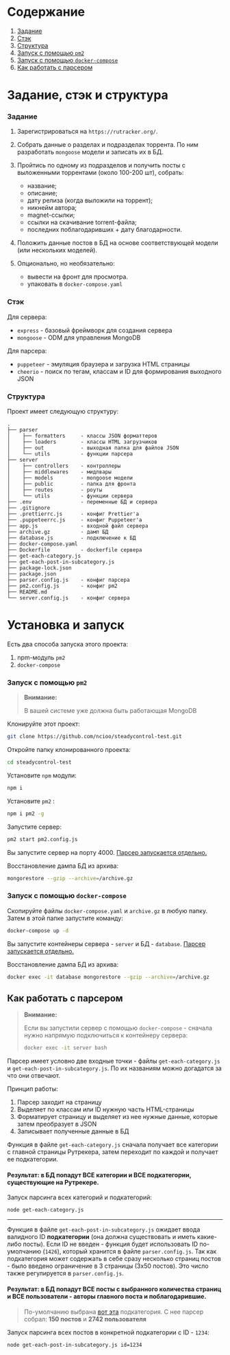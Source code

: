 # Содержание

1. [Задание](#task)
2. [Стэк](#stack)
3. [Структура](#structure)
4. [Запуск с помощью `pm2`](#pm2)
5. [Запуск с помощью `docker-compose`](#docker-compose)
6. [Как работать с парсером](#how-to-use)

# Задание, стэк и структура

### <a name="task">Задание</a>

1. Зарегистрироваться на `https://rutracker.org/`.
2. Собрать данные о разделах и подразделах торрента. По ним разработать `mongoose` модели и записать их в БД.
3. Пройтись по одному из подразделов и получить посты с выложенными торрентами (около 100-200 шт), собрать:

    - название;
    - описание;
    - дату релиза (когда выложили на торрент);
    - никнейм автора;
    - magnet-ссылки;
    - ссылки на скачивание torrent-файла;
    - последних поблагодаривших + дату благодарности.

4. Положить данные постов в БД на основе соответствующей модели (или нескольких моделей).
5. Опционально, но необязательно:
    - вывести на фронт для просмотра.
    - упаковать в `docker-compose.yaml`

### <a name="stack">Стэк</a>

Для сервера:

-   `express` - базовый фреймворк для создания сервера
-   `mongoose` - ODM для управления MongoDB

Для парсера:

-   `puppeteer` - эмуляция браузера и загрузка HTML страницы
-   `cheerio` - поиск по тегам, классам и ID для формирования выходного JSON

### <a name="structure">Структура</a>

Проект имеет следующую структуру:

```
.
├── parser
│    ├── formatters     - классы JSON форматтеров
│    ├── loaders        - классы HTML загрузчиков
│    ├── out            - выходная папка для файлов JSON
│    └── utils          - функции парсера
├── server
│    ├── controllers    - контроллеры
│    ├── middlewares    - мидлвары
│    ├── models         - mongoose модели
│    ├── public         - папка для фронта
│    ├── routes         - роуты
│    └── utils          - функции сервера
├── .env                - переменные БД и сервера
├── .gitignore
├── .prettierrc.js      - конфиг Prettier'а
├── .puppeteerrc.js     - конфиг Puppeteer'а
├── app.js              - входной файл сервера
├── archive.gz          - дамп БД
├── database.js         - подключение к БД
├── docker-compose.yaml
├── Dockerfile          - dockerfile сервера
├── get-each-category.js
├── get-each-post-in-subcategory.js
├── package-lock.json
├── package.json
├── parser.config.js    - конфиг парсера
├── pm2.config.js       - конфиг pm2
├── README.md
└── server.config.js    - конфиг сервера
```

# Установка и запуск

Есть два способа запуска этого проекта:

1. npm-модуль `pm2`
2. `docker-compose`

### <a name="pm2">Запуск с помощью `pm2`</a>

> **Внимание:**
>
> В вашей системе уже должна быть работающая MongoDB

Клонируйте этот проект:

```bash
git clone https://github.com/ncioo/steadycontrol-test.git
```

Откройте папку клонированного проекта:

```bash
cd steadycontrol-test
```

Установите `npm` модули:

```bash
npm i
```

Установите `pm2` :

```bash
npm i pm2 -g
```

Запустите сервер:

```bash
pm2 start pm2.config.js
```

Вы запустите сервер на порту 4000. [Парсер запускается отдельно.](#how-to-use)

Восстановление дампа БД из архива:

```bash
mongorestore --gzip --archive=/archive.gz
```

### <a name="docker-compose">Запуск с помощью `docker-compose`</a>

Скопируйте файлы `docker-compose.yaml` и `archive.gz` в любую папку. Затем в этой папке запустите команду:

```bash
docker-compose up -d
```

Вы запустите контейнеры сервера - `server` и БД - `database`. [Парсер запускается отдельно.](#how-to-use)

Восстановление дампа БД из архива:

```bash
docker exec -it database mongorestore --gzip --archive=/archive.gz
```

## <a name="how-to-use">Как работать с парсером</a>

> **Внимание:**
>
> Если вы запустили сервер с помощью `docker-compose` - сначала нужно напрямую подключиться к контейнеру сервера:
>
> ```bash
> docker exec -it server bash
> ```

Парсер имеет условно две входные точки - файлы `get-each-category.js` и `get-each-post-in-subcategory.js`. По их названиям можно догадатся за что они отвечают.

Принцип работы:

1. Парсер заходит на страницу
2. Выделяет по классам или ID нужную часть HTML-страницы
3. Форматирует страницу и выделяет из нее нужные данные, которые затем преобразует в JSON
4. Записывает полученные данные в БД

Функция в файле `get-each-category.js` сначала получает все категории с главной страницы Рутрекера, затем переходит по каждой и получает ее подкатегории.

#### Результат: в БД попадут **ВСЕ** категории и **ВСЕ** подкатегории, существующие на Рутрекере.

Запуск парсинга всех категорий и подкатегорий:

```bash
node get-each-category.js
```

---

Функция в файле `get-each-post-in-subcategory.js` ожидает ввода валидного ID **подкатегории** (она должна существовать и иметь какие-либо посты). Если ID не введен - функция будет использовать ID по-умолчанию (`1426`), который хранится в файле `parser.config.js`. Так как подкатегория может содержать в себе сразу несколько страниц постов - было введено ограничение в 3 страницы (3х50 постов). Это число также регулируется в `parser.config.js`.

#### Результат: в БД попадут **ВСЕ** посты с выбранного количества страниц и **ВСЕ** пользователи - авторы главного поста и поблагодарившие.

> По-умолчанию выбрана [вот эта](https://rutracker.org/forum/viewforum.php?f=1426) подкатегория. С нее парсер собрал: **150 постов** и **2742 пользователя**

Запуск парсинга всех постов в конкретной подкатегории с ID - `1234`:

```bash
node get-each-post-in-subcategory.js id=1234
```
